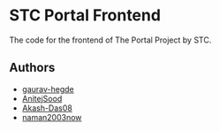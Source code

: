 # STC Portal Frontend

The code for the frontend of The Portal Project by STC.

## Authors

- [gaurav-hegde](https://github.com/gaurav-hegde)
- [AnitejSood](https://github.com/AnitejSood)
- [Akash-Das08](https://github.com/Akash-Das08)
- [naman2003now](https://github.com/naman2003now)
